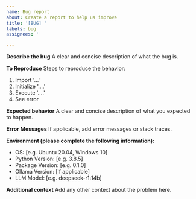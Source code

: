 ```yaml
---
name: Bug report
about: Create a report to help us improve
title: '[BUG] '
labels: bug
assignees: ''

---
```


**Describe the bug**
A clear and concise description of what the bug is.

**To Reproduce**
Steps to reproduce the behavior:
1. Import '...'
2. Initialize '....'
3. Execute '....'
4. See error

**Expected behavior**
A clear and concise description of what you expected to happen.

**Error Messages**
If applicable, add error messages or stack traces.

**Environment (please complete the following information):**
 - OS: [e.g. Ubuntu 20.04, Windows 10]
 - Python Version: [e.g. 3.8.5]
 - Package Version: [e.g. 0.1.0]
 - Ollama Version: [if applicable]
 - LLM Model: [e.g. deepseek-r1:14b]

**Additional context**
Add any other context about the problem here. 